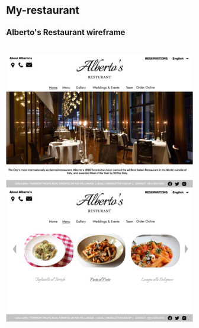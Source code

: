 # My-restaurant

## Alberto's Restaurant wireframe

&nbsp;

![wireframe](./Assets/Home.png)
![wireframe](./Assets/Menu.png)
